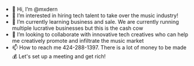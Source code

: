 - 👋 Hi, I’m @mxdern
- 👀 I’m interested in hiring tech talent to take over the music industry!
- 🌱 I’m currently learning business and sale. We are currently running multiple lucrative businesses but this is the cash cow
- 💞️ I’m looking to collaborate with innovative tech creatives who can help me creatively promote and infiltrate the music market
- 📫 How to reach me 424-288-1397. There is a lot of money to be made 💰 Let's set up a meeting and get rich!

<!---
mxdern/mxdern is a ✨ special ✨ repository because its `README.md` (this file) appears on your GitHub profile.
You can click the Preview link to take a look at your changes.
--->
